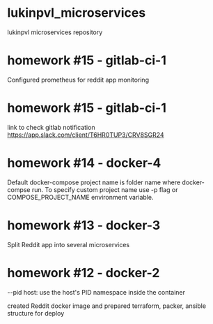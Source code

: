# lukinpvl_microservices
lukinpvl microservices repository

# homework #15 - gitlab-ci-1
Configured prometheus for reddit app monitoring

# homework #15 - gitlab-ci-1
link to check gitlab notification https://app.slack.com/client/T6HR0TUP3/CRV8SGR24

# homework #14 - docker-4
Default docker-compose project name is folder name where docker-compse run.
To specify custom project name use -p flag or COMPOSE_PROJECT_NAME environment variable.

# homework #13 - docker-3
Split Reddit app into several microservices

# homework #12 - docker-2
--pid host: use the host's PID namespace inside the container

 created Reddit docker image and prepared terraform, packer, ansible structure for deploy
